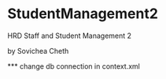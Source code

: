 # StudentManagement2
HRD Staff and Student Management 2

by Sovichea Cheth

*** change db connection in context.xml
